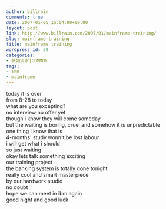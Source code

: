 ```yaml
---
author: billrain
comments: true
date: 2007-01-05 15:04:00+00:00
layout: post
link: http://www.billrain.com/2007/01/mainframe-training/
slug: mainframe-training
title: mainframe training
wordpress_id: 39
categories:
- 帐如流水|COMMON
tags:
- ibm
- mainframe
---
```


today it is over  
from 8-28 to today  
what are you excepting?  
no interview no offer yet  
though i know they will come someday  
but the waiting is boring, cruel and somehow it is unpredictable  
one thing i know that is  
4-months' study wonn't be lost labour  
i will get what i should  
so just waiting  
okay lets talk something exciting  
our training project  
the banking system is totally done tonight  
really cool and smart masterpiece  
by our hardwork studio  
no doubt  
hope we can meet in ibm again  
good night and good luck
